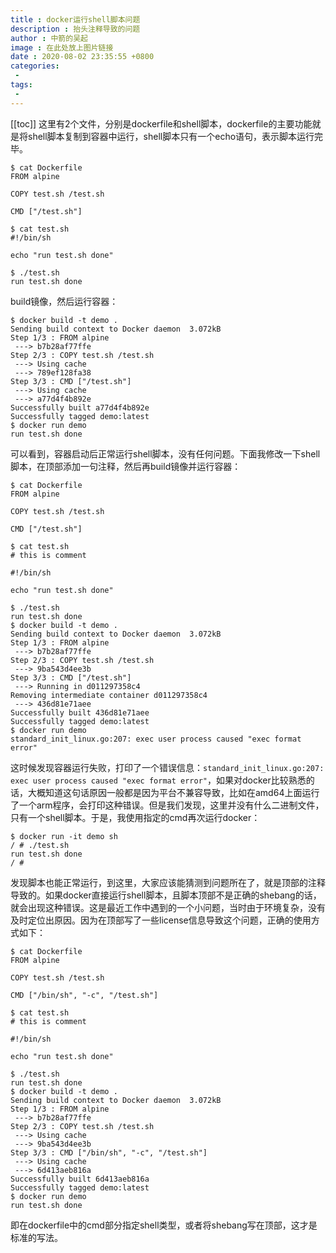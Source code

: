 ```yaml
---
title : docker运行shell脚本问题
description : 抬头注释导致的问题
author : 中箭的吴起
image : 在此处放上图片链接
date : 2020-08-02 23:35:55 +0800
categories:
 -
tags:
 -
---
```

[[toc]]
这里有2个文件，分别是dockerfile和shell脚本，dockerfile的主要功能就是将shell脚本复制到容器中运行，shell脚本只有一个echo语句，表示脚本运行完毕。

```shell
$ cat Dockerfile
FROM alpine

COPY test.sh /test.sh

CMD ["/test.sh"]

$ cat test.sh
#!/bin/sh

echo "run test.sh done"

$ ./test.sh
run test.sh done

```

build镜像，然后运行容器：

```shell
$ docker build -t demo .
Sending build context to Docker daemon  3.072kB
Step 1/3 : FROM alpine
 ---> b7b28af77ffe
Step 2/3 : COPY test.sh /test.sh
 ---> Using cache
 ---> 789ef128fa38
Step 3/3 : CMD ["/test.sh"]
 ---> Using cache
 ---> a77d4f4b892e
Successfully built a77d4f4b892e
Successfully tagged demo:latest
$ docker run demo
run test.sh done

```

可以看到，容器启动后正常运行shell脚本，没有任何问题。下面我修改一下shell脚本，在顶部添加一句注释，然后再build镜像并运行容器：

```shell
$ cat Dockerfile
FROM alpine

COPY test.sh /test.sh

CMD ["/test.sh"]

$ cat test.sh
# this is comment

#!/bin/sh

echo "run test.sh done"

$ ./test.sh
run test.sh done
$ docker build -t demo .
Sending build context to Docker daemon  3.072kB
Step 1/3 : FROM alpine
 ---> b7b28af77ffe
Step 2/3 : COPY test.sh /test.sh
 ---> 9ba543d4ee3b
Step 3/3 : CMD ["/test.sh"]
 ---> Running in d011297358c4
Removing intermediate container d011297358c4
 ---> 436d81e71aee
Successfully built 436d81e71aee
Successfully tagged demo:latest
$ docker run demo
standard_init_linux.go:207: exec user process caused "exec format error"

```

这时候发现容器运行失败，打印了一个错误信息：`standard_init_linux.go:207: exec user process caused "exec format error"`，如果对docker比较熟悉的话，大概知道这句话原因一般都是因为平台不兼容导致，比如在amd64上面运行了一个arm程序，会打印这种错误。但是我们发现，这里并没有什么二进制文件，只有一个shell脚本。于是，我使用指定的cmd再次运行docker：

```
$ docker run -it demo sh
/ # ./test.sh
run test.sh done
/ #

```

发现脚本也能正常运行，到这里，大家应该能猜测到问题所在了，就是顶部的注释导致的。如果docker直接运行shell脚本，且脚本顶部不是正确的shebang的话，就会出现这种错误。这是最近工作中遇到的一个小问题，当时由于环境复杂，没有及时定位出原因。因为在顶部写了一些license信息导致这个问题，正确的使用方式如下：

```shell
$ cat Dockerfile
FROM alpine

COPY test.sh /test.sh

CMD ["/bin/sh", "-c", "/test.sh"]

$ cat test.sh
# this is comment

#!/bin/sh

echo "run test.sh done"

$ ./test.sh
run test.sh done
$ docker build -t demo .
Sending build context to Docker daemon  3.072kB
Step 1/3 : FROM alpine
 ---> b7b28af77ffe
Step 2/3 : COPY test.sh /test.sh
 ---> Using cache
 ---> 9ba543d4ee3b
Step 3/3 : CMD ["/bin/sh", "-c", "/test.sh"]
 ---> Using cache
 ---> 6d413aeb816a
Successfully built 6d413aeb816a
Successfully tagged demo:latest
$ docker run demo
run test.sh done

```

即在dockerfile中的cmd部分指定shell类型，或者将shebang写在顶部，这才是标准的写法。